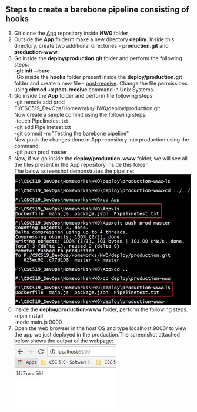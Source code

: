 ## Steps to create a barebone pipeline consisting of hooks
1. Git clone the [App](https://github.com/CSC-DevOps/App.git) repository inside **HW0** folder
2. Outside the **App** folderm make a new directory **deploy**. Inside this directory, create two additional directories - **production.git** and **production-www**.  
3. Go inside the **deploy/production.git** folder and perform the following steps:  
-**git init --bare**  
-Go inside the **hooks** folder present inside the **deploy/production.git** folder and create a new file - [post-receive](https://github.ncsu.edu/nsakhal/HW0/blob/master/post-receive). Change the file permissions using **chmod +x post-receive** command in Unix Systems.  
4. Go inside the **App** folder and perform the following steps:  
-git remote add prod F:/CSC519_DevOps/Homeworks/HW0/deploy/production.git  
Now create a simple commit using the following steps:   
-touch Pipelinetest.txt  
-git add Pipelinetest.txt  
-git commit -m "Testing the barebone pipeline"  
Now push the changes done in App repository into production using the command:  
-git push prod master  
5. Now, if we go inside the **deploy/production-www** folder, we will see all the files present in the App repository inside this folder.  
The below screenshot demonstrates the pipeline:
![Screenshot](pipeline1.jpg)  
6. Inside the  **deploy/production-www** folder, perform the following steps:  
-npm install  
-node main.js 9000  
7. Open the web browser in the host OS and type localhost:9000/ to view the app we just deployed in the production.The screenshot attached below shows the output of the webpage:  
![Screenshot](app_running_in_production_environment.JPG)  




